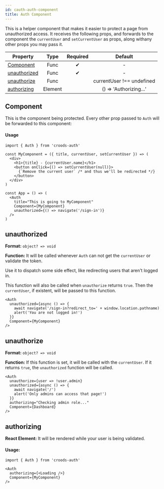 ```yaml
---
id: cauth-auth-component
title: Auth Component
---
```


This is a helper component that makes it easier to protect a page from unauthorized access. It receives the following props, and forwards to the component the `currentUser` and `setCurrentUser` as props, along withany other props you may pass it.

| Property                      |  Type   | Required |          Default          |
| ----------------------------- | :-----: | :------: | :-----------------------: |
| [Component](#component)       |  Func   |    ✔     |             -             |
| [unauthorized](#unauthorized) |  Func   |    ✔     |             -             |
| [unauthorize](#unauthorize)   |  Func   |          | currentUser !== undefined |
| [authorizing](#authorizing)   | Element |          |  () => 'Authorizing...'   |

## Component

This is the component being protected. Every other prop passed to `Auth` will be forwarded to this component:

#### Usage

```
import { Auth } from 'croods-auth'

const MyComponent = ({ title, currentUser, setCurrentUser }) => (
  <div>
    <h1>{title} - {currentUser.name}</h1>
    <button onClick={() => setCurrentUser(null)}>
      {`Remove the current user` /* and thus we'll be redirected */}
    </button>
  </div>
)

const App = () => (
  <Auth
    title="This is going to MyComponent"
    Component={MyComponent}
    unauthorized={() => navigate('/sign-in')}
  />
)
```

## unauthorized

**Format:** `object? => void`

**Function:** It will be called whenever `Auth` can not get the `currentUser` or validate the token.

Use it to dispatch some side effect, like redirecting users that aren't logged in.

This function will also be called when `unauthorize` returns `true`. Then the `currentUser`, if existent, will be passed to this function.

```
<Auth
  unauthorized={async () => {
    await navigate('/sign-in?redirect_to=' + window.location.pathname)
    alert('You are not logged in!')
  }}
  Component={MyComponent}
/>
```

## unauthorize

**Format:** `object? => void`

**Function:** If this function is set, it will be called with the `currentUser`. If it returns `true`, the `unauthorized` function will be called.

```
<Auth
  unauthorize={user => !user.admin}
  unauthorized={async () => {
    await navigate('/')
    alert('Only admins can access that page!')
  }}
  authorizing="Checking admin role..."
  Component={Dashboard}
/>
```

## authorizing

**React Element:** It will be rendered while your user is being validated.

#### Usage:

```
import { Auth } from 'croods-auth'

<Auth
  authorizing={<Loading />}
  Component={MyComponent}
/>
```
